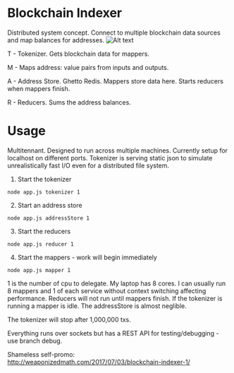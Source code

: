 # Blockchain Indexer
Distributed system concept. Connect to multiple blockchain data sources and map balances for addresses.
![Alt text](http://weaponizedmath.com/images/indexer.png "Optional title")

T - Tokenizer. Gets blockchain data for mappers.

M - Maps address: value pairs from inputs and outputs.

A - Address Store. Ghetto Redis. Mappers store data here. Starts reducers when mappers finish.

R - Reducers. Sums the address balances.

# Usage
Multitennant. Designed to run across multiple machines. Currently setup for localhost on different ports. Tokenizer is serving static json to simulate unrealistically fast I/O even for a distributed file system.

1. Start the tokenizer
```
node app.js tokenizer 1
```
2. Start an address store
```
node app.js addressStore 1
```
3. Start the reducers
```
node app.js reducer 1
```
4. Start the mappers - work will begin immediately
```
node app.js mapper 1
```

1 is the number of cpu to delegate. My laptop has 8 cores. I can usually run 8 mappers and 1 of each service without context switching affecting performance. Reducers will not run until mappers finish. If the tokenizer is running a mapper is idle. The addressStore is almost neglible.

The tokenizer will stop after 1,000,000 txs.

Everything runs over sockets but has a REST API for testing/debugging - use branch debug.

Shameless self-promo: http://weaponizedmath.com/2017/07/03/blockchain-indexer-1/